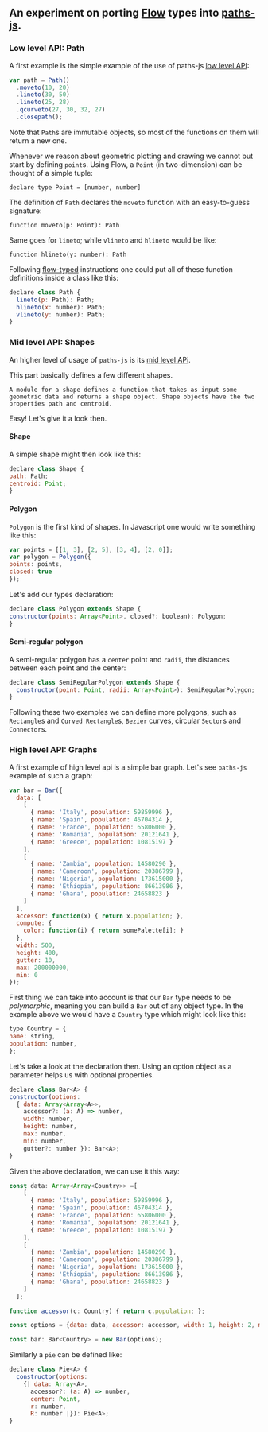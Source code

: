 ## An experiment on porting [Flow](https://flowtype.org) types into [paths-js](https://github.com/andreaferretti/paths-js).

### Low level API: Path

A first example is the simple example of the use of paths-js [low level API](https://github.com/andreaferretti/paths-js/wiki/Low%20level%20API):

  ```js
  var path = Path()
    .moveto(10, 20)
    .lineto(30, 50)
    .lineto(25, 28)
    .qcurveto(27, 30, 32, 27)
    .closepath();
  ```

Note that `Path`s are immutable objects, so most of the functions on them will return a new one.

Whenever we reason about geometric plotting and drawing we cannot but start by defining `point`s.
Using Flow, a `Point` (in two-dimension) can be thought of a simple tuple:

  `declare type Point = [number, number]`

The definition of `Path` declares the `moveto` function with an easy-to-guess signature:

  `function moveto(p: Point): Path`

Same goes for `lineto`; while `vlineto` and `hlineto` would be like:

  `function hlineto(y: number): Path`

Following [flow-typed](https://github.com/flowtype/flow-typed) instructions one could put all of these function definitions inside a class like this:

  ```js
  declare class Path {
    lineto(p: Path): Path;
    hlineto(x: number): Path;
    vlineto(y: number): Path;
  }
  ```

### Mid level API: Shapes

An higher level of usage of `paths-js` is its [mid level APi](https://github.com/andreaferretti/paths-js/wiki/Mid%20level%20API).

This part basically defines a few different shapes.
```
A module for a shape defines a function that takes as input some geometric data and returns a shape object. Shape objects have the two properties path and centroid.
```
Easy! Let's give it a look then.

#### Shape

A simple shape might then look like this:

  ```js
  declare class Shape {
  path: Path;
  centroid: Point;
}
  ```

#### Polygon

`Polygon` is the first kind of shapes. In Javascript one would write something like this:

  ```js
  var points = [[1, 3], [2, 5], [3, 4], [2, 0]];
var polygon = Polygon({
  points: points,
  closed: true
});
  ```

Let's add our types declaration:

  ```js
  declare class Polygon extends Shape {
  constructor(points: Array<Point>, closed?: boolean): Polygon;
}
  ```

#### Semi-regular polygon

A semi-regular polygon has a `center` point and `radii`, the distances between each point and the center:

  ```js
  declare class SemiRegularPolygon extends Shape {
    constructor(point: Point, radii: Array<Point>): SemiRegularPolygon;
  }
  ```

Following these two examples we can define more polygons, such as `Rectangle`s and `Curved Rectangle`s, `Bezier` curves, circular `Sector`s and `Connector`s.

### High level API: Graphs

A first example of high level api is a simple bar graph. Let's see `paths-js` example of such a graph:

  ```js
  var bar = Bar({
    data: [
      [
        { name: 'Italy', population: 59859996 },
        { name: 'Spain', population: 46704314 },
        { name: 'France', population: 65806000 },
        { name: 'Romania', population: 20121641 },
        { name: 'Greece', population: 10815197 }
      ],
      [
        { name: 'Zambia', population: 14580290 },
        { name: 'Cameroon', population: 20386799 },
        { name: 'Nigeria', population: 173615000 },
        { name: 'Ethiopia', population: 86613986 },
        { name: 'Ghana', population: 24658823 }
      ]
    ],
    accessor: function(x) { return x.population; },
    compute: {
      color: function(i) { return somePalette[i]; }
    },
    width: 500,
    height: 400,
    gutter: 10,
    max: 200000000,
    min: 0
  });
  ```

First thing we can take into account is that our `Bar` type needs to be *polymorphic*, meaning you can build a `Bar` out of any object type. In the example above we would have a `Country` type which might look like this:

  ```js
type Country = {
  name: string,
  population: number,
};
  ```

Let's take a look at the declaration then. Using an option object as a parameter helps us with optional properties.

  ```js
declare class Bar<A> {
  constructor(options:
    { data: Array<Array<A>>,
      accessor?: (a: A) => number,
      width: number,
      height: number,
      max: number,
      min: number,
      gutter?: number }): Bar<A>;
}
  ```

Given the above declaration, we can use it this way:

  ```js
  const data: Array<Array<Country>> =[
      [
        { name: 'Italy', population: 59859996 },
        { name: 'Spain', population: 46704314 },
        { name: 'France', population: 65806000 },
        { name: 'Romania', population: 20121641 },
        { name: 'Greece', population: 10815197 }
      ],
      [
        { name: 'Zambia', population: 14580290 },
        { name: 'Cameroon', population: 20386799 },
        { name: 'Nigeria', population: 173615000 },
        { name: 'Ethiopia', population: 86613986 },
        { name: 'Ghana', population: 24658823 }
      ]
    ];

  function accessor(c: Country) { return c.population; };

  const options = {data: data, accessor: accessor, width: 1, height: 2, max: 3, min: 4, gutter: 5};

  const bar: Bar<Country> = new Bar(options);
  ```

  Similarly a `pie` can be defined like:

  ```js
  declare class Pie<A> {
    constructor(options:
      {| data: Array<A>,
        accessor?: (a: A) => number,
        center: Point,
        r: number,
        R: number |}): Pie<A>;
  }
  ```
